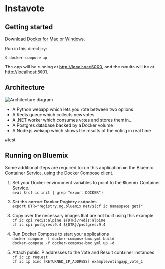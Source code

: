 Instavote
=========

Getting started
---------------

Download [Docker for Mac or Windows](https://www.docker.com).

Run in this directory:

    $ docker-compose up

The app will be running at [http://localhost:5000](http://localhost:5000), and the results will be at [http://localhost:5001](http://localhost:5001).

Architecture
-----

![Architecture diagram](architecture.png)

* A Python webapp which lets you vote between two options
* A Redis queue which collects new votes
* A .NET worker which consumes votes and stores them in…
* A Postgres database backed by a Docker volume
* A Node.js webapp which shows the results of the voting in real time

#test

## Running on Bluemix

Some additional steps are required to run this application on the Bluemix Container Service, using the Docker Compose client.

1.  Set your Docker environment variables to point to the Bluemix Container Service.  
`eval $(cf ic init | grep "export DOCKER")`  

2.  Set the correct Docker Registry endpoint.  
`export DTR="registry.ng.bluemix.net/$(cf ic namespace get)"`  

3.  Copy over the necessary images that are not built using this example  
`cf ic cpi redis:alpine ${DTR}/redis:alpine`  
`cf ic cpi postgres:9.4 ${DTR}/postgres:9.4`  

4.  Run Docker Compose to start your applications  
`docker-compose -f docker-compose-bmx.yml build`  
`docker-compose -f docker-compose-bmx.yml up -d`  

5.  Attach public IP addresses to the Vote and Result container instances  
`cf ic ip request`  
`cf ic ip bind [RETURNED_IP_ADDRESS] examplevotingapp_vote_1`  
